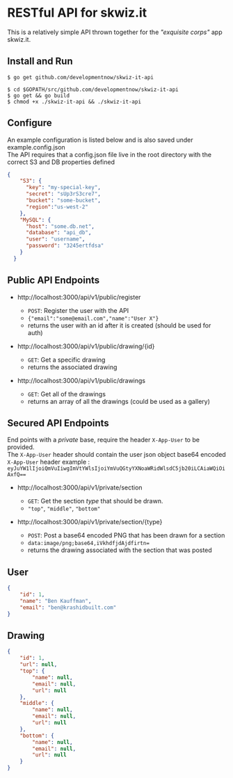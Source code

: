 # RESTful API for skwiz.it
This is a relatively simple API thrown together for the _"exquisite corps"_ app skwiz.it.

## Install and Run
```shell
$ go get github.com/developmentnow/skwiz-it-api

$ cd $GOPATH/src/github.com/developmentnow/skwiz-it-api
$ go get && go build
$ chmod +x ./skwiz-it-api && ./skwiz-it-api
```

## Configure
An example configuration is listed below and is also saved under example.config.json  
The API requires that a config.json file live in the root directory with the correct S3 and DB properties defined
```json
{
    "S3": {
      "key": "my-special-key",
      "secret": "sUp3rS3cre7",
      "bucket": "some-bucket",
      "region":"us-west-2"
    },
    "MySQL": {
      "host": "some.db.net",
      "database": "api_db",
      "user": "username",
      "password": "3245ertfdsa"
    }
  }
```

## Public API Endpoints
- http://localhost:3000/api/v1/public/register
    - `POST`: Register the user with the API
    - `{"email":"some@email.com","name":"User X"}`
    - returns the user with an id after it is created (should be used for auth)
    
- http://localhost:3000/api/v1/public/drawing/{id}
    - `GET`: Get a specific drawing
    - returns the associated drawing

- http://localhost:3000/api/v1/public/drawings
    - `GET`: Get all of the drawings
    - returns an array of all the drawings (could be used as a gallery)


## Secured API Endpoints
End points with a _private_ base, require the header `X-App-User` to be provided.  
The `X-App-User` header should contain the user json object base64 encoded  
`X-App-User` header example : `eyJuYW1lIjoiQmVuIiwgImVtYWlsIjoiYmVuQGtyYXNoaWRidWlsdC5jb20iLCAiaWQiOiAxfQ==`
- http://localhost:3000/api/v1/private/section
    - `GET`: Get the section _type_ that should be drawn.
    - `"top"`, `"middle"`, `"bottom"`
    
- http://localhost:3000/api/v1/private/section/{type}
    - `POST`: Post a base64 encoded PNG that has been drawn for a section
    - `data:image/png;base64,iVkhdfjdAjdfirtn=`
    - returns the drawing associated with the section that was posted


## User
```json
{
    "id": 1,
    "name": "Ben Kauffman",
    "email": "ben@krashidbuilt.com"
}
```

## Drawing
```json
{
    "id": 1,
    "url": null,
    "top": {
        "name": null,
        "email": null,
        "url": null
    },
    "middle": {
        "name": null,
        "email": null,
        "url": null
    },
    "bottom": {
        "name": null,
        "email": null,
        "url": null
    }
}
```
